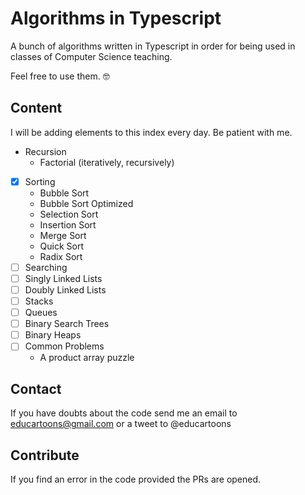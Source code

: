 # Algorithms in Typescript

A bunch of algorithms written in Typescript in order for being used in classes of Computer Science teaching.

Feel free to use them. 🤓

## Content

I will be adding elements to this index every day. Be patient with me.

- Recursion
  - Factorial (iteratively, recursively)
- [x] Sorting
  - Bubble Sort
  - Bubble Sort Optimized
  - Selection Sort
  - Insertion Sort
  - Merge Sort
  - Quick Sort
  - Radix Sort
- [ ] Searching
- [ ] Singly Linked Lists
- [ ] Doubly Linked Lists
- [ ] Stacks
- [ ] Queues
- [ ] Binary Search Trees
- [ ] Binary Heaps
- [ ] Common Problems
  - A product array puzzle

## Contact

If you have doubts about the code send me an email to educartoons@gmail.com or a tweet to @educartoons

## Contribute

If you find an error in the code provided the PRs are opened.
